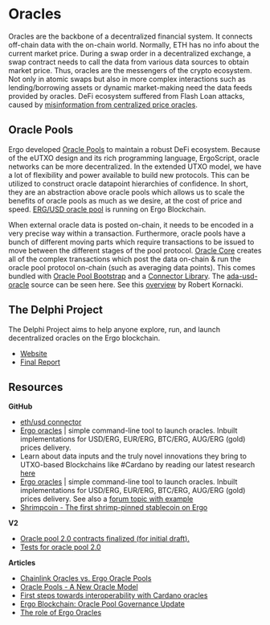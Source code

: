 # Oracles

Oracles are the backbone of a decentralized financial system. It connects off-chain data with the on-chain world. Normally, ETH has no info about the current market price. During a swap order in a decentralized exchange, a swap contract needs to call the data from various data sources to obtain market price. Thus, oracles are the messengers of the crypto ecosystem. Not only in atomic swaps but also in more complex interactions such as lending/borrowing assets or dynamic market-making need the data feeds provided by oracles. DeFi ecosystem suffered from Flash Loan attacks, caused by [misinformation from centralized price oracles](https://insights.glassnode.com/defi-attacks-flash-loans-centralized-price-oracles/).

## Oracle Pools
Ergo developed [Oracle Pools](https://ergoplatform.org/en/blog/2020-08-31-ergos-oracle-pools-and-what-they-mean-for-the-ecosystem/) to maintain a robust DeFi ecosystem. Because of the eUTXO design and its rich programming language, ErgoScript, oracle networks can be more decentralized. In the extended UTXO model, we have a lot of flexibility and power available to build new protocols. This can be utilized to construct oracle datapoint hierarchies of confidence. In short, they are an abstraction above oracle pools which allows us to scale the benefits of oracle pools as much as we desire, at the cost of price and speed. [ERG/USD oracle pool](https://explorer.ergoplatform.com/en/oracle-pools-list) is running on Ergo Blockchain.

When external oracle data is posted on-chain, it needs to be encoded in a very precise way within a transaction. Furthermore, oracle pools have a bunch of different moving parts which require transactions to be issued to move between the different stages of the pool protocol. [Oracle Core](https://github.com/ergoplatform/oracle-core) creates all of the complex transactions which post the data on-chain & run the oracle pool protocol on-chain (such as averaging data points). This comes bundled with [Oracle Pool Bootstrap](https://github.com/ergoplatform/oracle-core/tree/master/oracle-pool-bootstrap) and a [Connector Library](https://github.com/ergoplatform/oracle-core/tree/master/connectors/connector-lib). The [ada-usd-oracle](https://github.com/ergoplatform/oracle-core/blob/master/scripts/ada-usd-oracle/oracle-config.yaml) source can be seen here. 
See this [overview](https://github.com/Emurgo/Emurgo-Research/blob/master/oracles/Oracle-Pools.md) by Robert Kornacki.


## The Delphi Project

The Delphi Project aims to help anyone explore, run, and launch decentralized oracles on the Ergo blockchain. 

- [Website](https://delphiproject.org/#)
- [Final Report](https://hackmd.io/@abchris/S1dHZcwyc)


## Resources

**GitHub**

- [eth/usd connector](https://github.com/Luivatra/oracle-core/tree/eth-connector)
- [Ergo oracles](https://github.com/sininen-taivas/ergo-oracle) | simple command-line tool to launch oracles. Inbuilt implementations for USD/ERG, EUR/ERG, BTC/ERG, AUG/ERG (gold) prices delivery. 
- Learn about data inputs and the truly novel innovations they bring to UTXO-based Blockchains like #Cardano by reading our latest research [here](https://github.com/Emurgo/Emurgo-Research/blob/master/smart-contracts/Unlocking%20The%20Potential%20Of%20The%20UTXO%20Model.md)
 - [Ergo oracles](https://github.com/sininen-taivas/ergo-oracle) | simple command-line tool to launch oracles. Inbuilt implementations for USD/ERG, EUR/ERG, BTC/ERG, AUG/ERG (gold) prices delivery. See also a [forum topic with example](https://www.ergoforum.org/t/erg-usd-oracle-on-top-of-ergo/119)
- [Shrimpcoin - The first shrimp-pinned stablecoin on Ergo](https://www.ergoforum.org/t/shrimpcoin-the-first-shrimp-pinned-stablecoin-on-ergo/1381)

**V2**

- [Oracle pool 2.0 contracts finalized (for initial draft).](https://github.com/ergoplatform/eips/blob/eip23/eip-0023.md)
- [Tests for oracle pool 2.0](https://github.com/scalahub/OraclePool/tree/v2/src/test/scala/oraclepool/v2)


**Articles**

- [Chainlink Oracles vs. Ergo Oracle Pools](https://ergoplatform.org/en/blog/2021-04-27-chainlink-oracles-vs-ergo-oracle-pools/)
- [Oracle Pools - A New Oracle Model](https://www.ergoforum.org/t/oracle-pools-a-new-oracle-model/263)
- [First steps towards interoperability with Cardano oracles](https://ergoplatform.org/en/blog/2020-11-09-first-steps-towards-interoperability-with-cardano-oracles/)
- [Ergo Blockchain: Oracle Pool Governance Update](https://curiaregiscrypto.medium.com/ergo-blockchain-oracle-pool-governance-update-d078d58571b0)
- [The role of Ergo Oracles](https://veriumfellow.medium.com/oracle-special-4e36cfa6a852)
